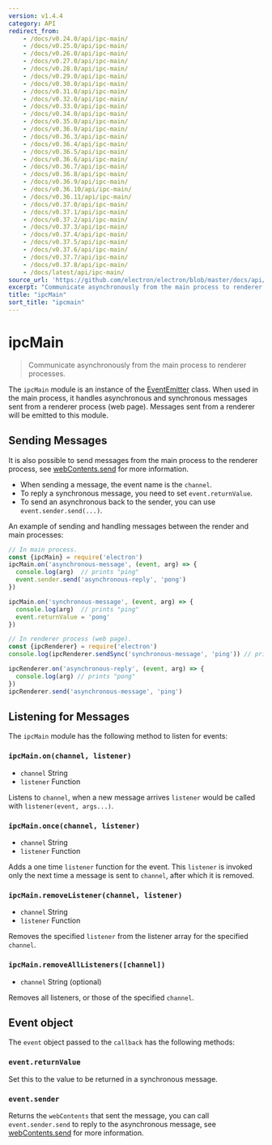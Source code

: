 ```yaml
---
version: v1.4.4
category: API
redirect_from:
    - /docs/v0.24.0/api/ipc-main/
    - /docs/v0.25.0/api/ipc-main/
    - /docs/v0.26.0/api/ipc-main/
    - /docs/v0.27.0/api/ipc-main/
    - /docs/v0.28.0/api/ipc-main/
    - /docs/v0.29.0/api/ipc-main/
    - /docs/v0.30.0/api/ipc-main/
    - /docs/v0.31.0/api/ipc-main/
    - /docs/v0.32.0/api/ipc-main/
    - /docs/v0.33.0/api/ipc-main/
    - /docs/v0.34.0/api/ipc-main/
    - /docs/v0.35.0/api/ipc-main/
    - /docs/v0.36.0/api/ipc-main/
    - /docs/v0.36.3/api/ipc-main/
    - /docs/v0.36.4/api/ipc-main/
    - /docs/v0.36.5/api/ipc-main/
    - /docs/v0.36.6/api/ipc-main/
    - /docs/v0.36.7/api/ipc-main/
    - /docs/v0.36.8/api/ipc-main/
    - /docs/v0.36.9/api/ipc-main/
    - /docs/v0.36.10/api/ipc-main/
    - /docs/v0.36.11/api/ipc-main/
    - /docs/v0.37.0/api/ipc-main/
    - /docs/v0.37.1/api/ipc-main/
    - /docs/v0.37.2/api/ipc-main/
    - /docs/v0.37.3/api/ipc-main/
    - /docs/v0.37.4/api/ipc-main/
    - /docs/v0.37.5/api/ipc-main/
    - /docs/v0.37.6/api/ipc-main/
    - /docs/v0.37.7/api/ipc-main/
    - /docs/v0.37.8/api/ipc-main/
    - /docs/latest/api/ipc-main/
source_url: 'https://github.com/electron/electron/blob/master/docs/api/ipc-main.md'
excerpt: "Communicate asynchronously from the main process to renderer processes."
title: "ipcMain"
sort_title: "ipcmain"
---
```


# ipcMain

> Communicate asynchronously from the main process to renderer processes.

The `ipcMain` module is an instance of the
[EventEmitter](https://nodejs.org/api/events.html#events_class_eventemitter) class. When used in the main
process, it handles asynchronous and synchronous messages sent from a renderer
process (web page). Messages sent from a renderer will be emitted to this
module.

## Sending Messages

It is also possible to send messages from the main process to the renderer
process, see [webContents.send][web-contents-send] for more information.

* When sending a message, the event name is the `channel`.
* To reply a synchronous message, you need to set `event.returnValue`.
* To send an asynchronous back to the sender, you can use
  `event.sender.send(...)`.

An example of sending and handling messages between the render and main
processes:

```javascript
// In main process.
const {ipcMain} = require('electron')
ipcMain.on('asynchronous-message', (event, arg) => {
  console.log(arg)  // prints "ping"
  event.sender.send('asynchronous-reply', 'pong')
})

ipcMain.on('synchronous-message', (event, arg) => {
  console.log(arg)  // prints "ping"
  event.returnValue = 'pong'
})
```

```javascript
// In renderer process (web page).
const {ipcRenderer} = require('electron')
console.log(ipcRenderer.sendSync('synchronous-message', 'ping')) // prints "pong"

ipcRenderer.on('asynchronous-reply', (event, arg) => {
  console.log(arg) // prints "pong"
})
ipcRenderer.send('asynchronous-message', 'ping')
```

## Listening for Messages

The `ipcMain` module has the following method to listen for events:

### `ipcMain.on(channel, listener)`

* `channel` String
* `listener` Function

Listens to `channel`, when a new message arrives `listener` would be called with
`listener(event, args...)`.

### `ipcMain.once(channel, listener)`

* `channel` String
* `listener` Function

Adds a one time `listener` function for the event. This `listener` is invoked
only the next time a message is sent to `channel`, after which it is removed.

### `ipcMain.removeListener(channel, listener)`

* `channel` String
* `listener` Function

Removes the specified `listener` from the listener array for the specified
`channel`.

### `ipcMain.removeAllListeners([channel])`

* `channel` String (optional)

Removes all listeners, or those of the specified `channel`.

## Event object

The `event` object passed to the `callback` has the following methods:

### `event.returnValue`

Set this to the value to be returned in a synchronous message.

### `event.sender`

Returns the `webContents` that sent the message, you can call
`event.sender.send` to reply to the asynchronous message, see
[webContents.send][web-contents-send] for more information.

[web-contents-send]: http://electron.atom.io/docs/api/web-contents#webcontentssendchannel-arg1-arg2-
